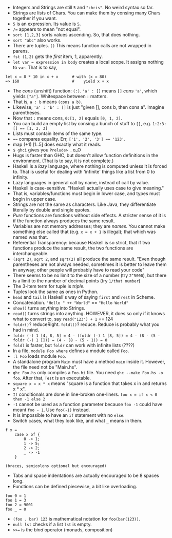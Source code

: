 * Integers and Strings are still `5` and `"chris"`. No weird syntax so far.
* Strings are lists of Chars. You can make them by consing many Chars together if you want.
* `5` is an expression. Its value is `5`.
* `/=` appears to mean "not equal".
* `sort [1,2,3]` sorts values ascending. So, that does nothing.
* `sort "abc"` also works.
* There are tuples. `()` This means function calls are not wrapped in parens.
* `fst (1,2)` gets the *first* item, 1, apparently.
* `let var = expression in body` creates a local scope. It assigns nothing to `var`. That is to say,

```
let x = 8 * 10 in x + x      # with (x = 80)
=> 160                       #    yield x + x
```

* The *cons* (unshift) function: `(:)`. `'a' : []` means `[]` *cons* `'a'`, which yields `["a"]`. Whitespace between `:` matters.
* That is, `a : b` means `(cons a b)`.
* Likewise, `'a' : 'b' : []` is just "given [], cons b, then cons a". Imagine parentheses.
* Now that `:` means cons, `0:[1, 2]` equals `[0, 1, 2]`.
* You can build an empty list by consing a bunch of stuff to `[]`, e.g. `1:2:3:[] == [1, 2, 3]`
* Lists must contain items of the same type.
* `==` compares equality. Err, `['1', '2', '3'] == '123'`.
* map (+1) [1..5] does exactly what it reads.
* `$ ghci` gives you `Prelude> `. o_O
* Hugs is faster than GHC, but doesn't allow function definitions in the environment. (That is to say, it is not complete.)
* Haskell is a *lazy* language, where nothing is computed unless it is forced to. That is useful for dealing with 'infinite' things like a list from 0 to infinity.
* Lazy languages in general call by name, instead of call by value.
* Haskell is case-sensitive. "Haskell actually uses case to give meaning."
* That is, variables/functions must begin in lower case, and types must begin in upper case.
* Strings are not the same as characters. Like Java, they differentiate literally by double and single quotes.
* *Pure* functions are functions without side effects. A stricter sense of it is if the function always produces the same result.
* Variables are not memory addresses; they are *names*. You cannot make something else called that (e.g. `x = x + 1` is illegal); that which was named was that.
* Referential Transparency: because Haskell is so strict, that if two functions produce the same result, the two functions are interchangeable.
* `(sqrt 2)`, `sqrt 2`, and `sqrt(2)` all produce the same result. "Even though parentheses are not always needed, sometimes it is better to leave them in anyway; other people will probably have to read your code"
* There seems to be no limit to the size of a number (try `2^5000`), but there is a limit to the number of decimal points (try `1/that number`)
* The 3-item term for tuple is *triple*. 
* Tuples look the same as ones in Python.
* `head` and `tail` is Haskell's way of saying `first` and `rest` in Scheme.
* Concatenation. `"Hello " ++ "World"` == `"Hello World"`
* `show()` turns anything into Strings.
* `read()` turns strings into anything. HOWEVER, it does so only if it knows what to convert to, say `read("123") + 1` == 124
* `foldr()`? reduceRight. `foldl()`? reduce. Reduce is probably what you had in mind.
* `foldr (-) 1 [4, 8, 5] = 4 - (foldr (-) 1 [8, 5]) = 4 - (8 - (5 - foldr (-) 1 [])) = (4 - (8 - (5 - 1)) = 0`
* `foldl` is faster, but `foldr` can work with infinite lists (????)
* In a file, `module Foo where` defines a module called `Foo`.
* `:l Foo` loads module `Foo`.
* A standalone program `Main` must have a method `main` inside it. However, the file need not be "Main.hs".
* `ghc Foo.hs` only compiles a `Foo.hi` file. You need `ghc --make Foo.hs -o foo`. After that, `Test` is an executable.
* `square x = x * x` means "square is a function that takes x in and returns x * x".
* `If` conditionals are done in line-broken one-liners. `foo x = if x < 0 then -1 else 2`
* `-1` cannot be used as a function parameter because `foo -1` could have meant `foo - 1`. Use `foo(-1)` instead.
* It is impossible to have an `if` statement with no `else`.
* Switch cases, what they look like, and what `_` means in them.

```
f x =
    case x of {
        0 -> 1;
        1 -> 5;
        2 -> 2;
        _ -> -1
    }

(braces, semicolons optional but encouraged)
```

* Tabs and space indentations are actually encouraged to be 8 spaces long.
* Functions can be defined piecewise, a bit like overloading.

```
foo 0 = 1
foo 1 = 3
foo 2 = 9001
foo _ = 0
```

* `(foo . bar) 123` is mathematical notation for `foo(bar(123))`.
* `null lst` checks if a list `lst` is empty.
* `>>=` is the *bind* operator (monads, composition)